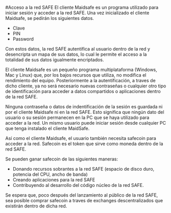 #Acceso a la red SAFE
El cliente Maidsafe es un programa utilizado para iniciar sesión y acceder a la red SAFE. Una vez inicializado el cliente Maidsafe, se pedirán los siguientes datos.

* Clave
* PIN
* Password

Con estos datos, la red SAFE autentifica al usuario dentro de la red y desencripta un mapa de sus datos, lo cual le permite el acceso a la totalidad de sus datos igualmente encriptados.

El cliente Maidsafe es un pequeño programa multiplataforma (Windows, Mac y Linux) que, por los bajos recursos que utiliza, no modifica el rendimiento del equipo. Posteriormente a la autentificación, a traves de dicho cliente, ya no será necesario nuevas contraseñas o cualquier otro tipo de identificación para acceder a datos compartidos o aplicaciones dentro de la red SAFE.

Ninguna contraseña o datos de indentificación de la sesión es guardada ni por el cliente Maidsafe ni en la red SAFE. Esto significa que ningún dato del usuario o su sesión permanecen en la PC que se haya utilizado para acceder a la red. Un mismo usuario puede iniciar sesión desde cualquier PC que tenga instalado el cliente MaidSafe.

Así como el cliente Maidsafe, el usuario también necesita safecoin para acceder a la red. Safecoin es el token que sirve como moneda dentro de la red SAFE.

Se pueden ganar safecoin de las siguientes maneras:

* Donando recursos sobrantes a la red SAFE (espacio de disco duro, potencia del CPU, ancho de banda)
* Creando aplicaciones para la red SAFE
* Contribuyendo al desarrollo del código núcleo de la red SAFE.

Se espera que, poco después del lanzamiento al público de la red SAFE, sea posible comprar safecoin a traves de exchanges descentralizados que existirán dentro de dicha red.
